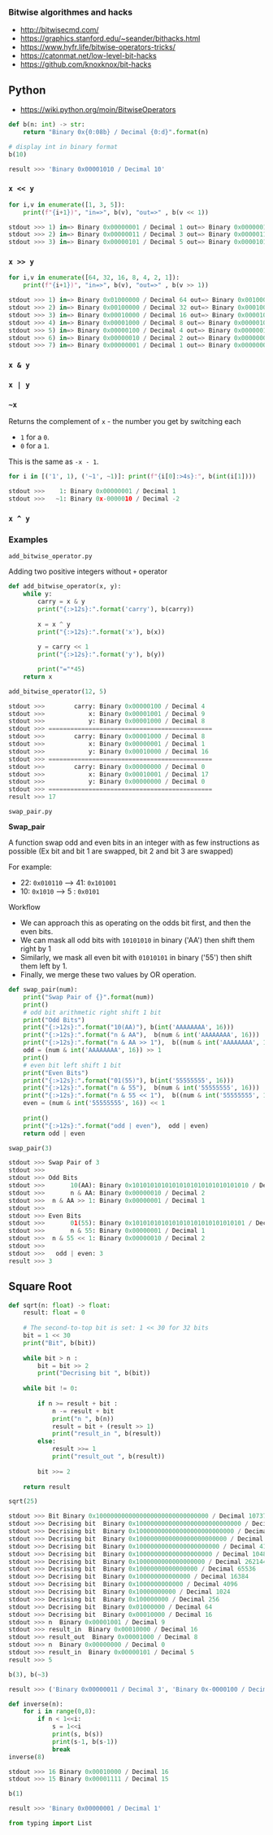 ### Bitwise algorithmes and hacks

* http://bitwisecmd.com/
* https://graphics.stanford.edu/~seander/bithacks.html
* https://www.hyfr.life/bitwise-operators-tricks/
* https://catonmat.net/low-level-bit-hacks
* https://github.com/knoxknox/bit-hacks

## Python

* https://wiki.python.org/moin/BitwiseOperators

```python
def b(n: int) -> str:
    return "Binary 0x{0:08b} / Decimal {0:d}".format(n)
```

```python
# display int in binary format
b(10)

result >>> 'Binary 0x00001010 / Decimal 10'
```

### `x << y`

```python
for i,v in enumerate([1, 3, 5]):
    print(f"{i+1})", "in=>", b(v), "out=>" , b(v << 1))

stdout >>> 1) in=> Binary 0x00000001 / Decimal 1 out=> Binary 0x00000010 / Decimal 2
stdout >>> 2) in=> Binary 0x00000011 / Decimal 3 out=> Binary 0x00000110 / Decimal 6
stdout >>> 3) in=> Binary 0x00000101 / Decimal 5 out=> Binary 0x00001010 / Decimal 10
```

### `x >> y`

```python
for i,v in enumerate([64, 32, 16, 8, 4, 2, 1]):
    print(f"{i+1})", "in=>", b(v), "out=>" , b(v >> 1))

stdout >>> 1) in=> Binary 0x01000000 / Decimal 64 out=> Binary 0x00100000 / Decimal 32
stdout >>> 2) in=> Binary 0x00100000 / Decimal 32 out=> Binary 0x00010000 / Decimal 16
stdout >>> 3) in=> Binary 0x00010000 / Decimal 16 out=> Binary 0x00001000 / Decimal 8
stdout >>> 4) in=> Binary 0x00001000 / Decimal 8 out=> Binary 0x00000100 / Decimal 4
stdout >>> 5) in=> Binary 0x00000100 / Decimal 4 out=> Binary 0x00000010 / Decimal 2
stdout >>> 6) in=> Binary 0x00000010 / Decimal 2 out=> Binary 0x00000001 / Decimal 1
stdout >>> 7) in=> Binary 0x00000001 / Decimal 1 out=> Binary 0x00000000 / Decimal 0
```

### `x & y`

### `x | y`

### `~x`

Returns the complement of `x` - the number you get by switching each 
* `1` for a `0`.
* `0` for a `1`.

This is the same as `-x - 1`.

```python
for i in [('1', 1), ('~1', ~1)]: print(f"{i[0]:>4s}:", b(int(i[1])))

stdout >>>    1: Binary 0x00000001 / Decimal 1
stdout >>>   ~1: Binary 0x-0000010 / Decimal -2
```

### `x ^ y`

### Examples

`add_bitwise_operator.py`

Adding two positive integers without `+` operator

```python
def add_bitwise_operator(x, y):
    while y:
        carry = x & y
        print("{:>12s}:".format('carry'), b(carry))
        
        x = x ^ y
        print("{:>12s}:".format('x'), b(x))
        
        y = carry << 1
        print("{:>12s}:".format('y'), b(y))

        print("="*45)
    return x

add_bitwise_operator(12, 5)

stdout >>>        carry: Binary 0x00000100 / Decimal 4
stdout >>>            x: Binary 0x00001001 / Decimal 9
stdout >>>            y: Binary 0x00001000 / Decimal 8
stdout >>> =============================================
stdout >>>        carry: Binary 0x00001000 / Decimal 8
stdout >>>            x: Binary 0x00000001 / Decimal 1
stdout >>>            y: Binary 0x00010000 / Decimal 16
stdout >>> =============================================
stdout >>>        carry: Binary 0x00000000 / Decimal 0
stdout >>>            x: Binary 0x00010001 / Decimal 17
stdout >>>            y: Binary 0x00000000 / Decimal 0
stdout >>> =============================================
result >>> 17
```

`swap_pair.py`

**Swap_pair**

A function swap odd and even bits in an integer with as few instructions as possible (Ex bit and bit 1 are swapped, bit 2 and bit 3 are swapped)

For example:
* 22: `0x010110`  --> 41: `0x101001`
* 10: `0x1010`    --> 5 : `0x0101`

Workflow 

* We can approach this as operating on the odds bit first, and then the even bits.
* We can mask all odd bits with `10101010` in binary ('AA') then shift them right by 1
* Similarly, we mask all even bit with `01010101` in binary ('55') then shift them left
by 1. 
* Finally, we merge these two values by OR operation.

```python
def swap_pair(num):
    print("Swap Pair of {}".format(num))
    print()
    # odd bit arithmetic right shift 1 bit
    print("Odd Bits")
    print("{:>12s}:".format("10(AA)"), b(int('AAAAAAAA', 16)))
    print("{:>12s}:".format("n & AA"),  b(num & int('AAAAAAAA', 16)))
    print("{:>12s}:".format("n & AA >> 1"),  b((num & int('AAAAAAAA', 16)) >> 1))
    odd = (num & int('AAAAAAAA', 16)) >> 1
    print()
    # even bit left shift 1 bit
    print("Even Bits")
    print("{:>12s}:".format("01(55)"), b(int('55555555', 16)))
    print("{:>12s}:".format("n & 55"),  b(num & int('55555555', 16)))
    print("{:>12s}:".format("n & 55 << 1"),  b((num & int('55555555', 16)) << 1))
    even = (num & int('55555555', 16)) << 1
    
    print()
    print("{:>12s}:".format("odd | even"),  odd | even)
    return odd | even

swap_pair(3)

stdout >>> Swap Pair of 3
stdout >>> 
stdout >>> Odd Bits
stdout >>>       10(AA): Binary 0x10101010101010101010101010101010 / Decimal 2863311530
stdout >>>       n & AA: Binary 0x00000010 / Decimal 2
stdout >>>  n & AA >> 1: Binary 0x00000001 / Decimal 1
stdout >>> 
stdout >>> Even Bits
stdout >>>       01(55): Binary 0x1010101010101010101010101010101 / Decimal 1431655765
stdout >>>       n & 55: Binary 0x00000001 / Decimal 1
stdout >>>  n & 55 << 1: Binary 0x00000010 / Decimal 2
stdout >>> 
stdout >>>   odd | even: 3
result >>> 3
```

## Square Root

```python
def sqrt(n: float) -> float:
    result: float = 0
        
    # The second-to-top bit is set: 1 << 30 for 32 bits
    bit = 1 << 30
    print("Bit", b(bit))
    
    while bit > n :
        bit = bit >> 2
        print("Decrising bit ", b(bit))
    
    while bit != 0:
        
        if n >= result + bit :
            n -= result + bit
            print("n ", b(n))
            result = bit + (result >> 1)
            print("result_in ", b(result))
        else:
            result >>= 1
            print("result_out ", b(result))
            
        bit >>= 2
    
    return result

sqrt(25)

stdout >>> Bit Binary 0x1000000000000000000000000000000 / Decimal 1073741824
stdout >>> Decrising bit  Binary 0x10000000000000000000000000000 / Decimal 268435456
stdout >>> Decrising bit  Binary 0x100000000000000000000000000 / Decimal 67108864
stdout >>> Decrising bit  Binary 0x1000000000000000000000000 / Decimal 16777216
stdout >>> Decrising bit  Binary 0x10000000000000000000000 / Decimal 4194304
stdout >>> Decrising bit  Binary 0x100000000000000000000 / Decimal 1048576
stdout >>> Decrising bit  Binary 0x1000000000000000000 / Decimal 262144
stdout >>> Decrising bit  Binary 0x10000000000000000 / Decimal 65536
stdout >>> Decrising bit  Binary 0x100000000000000 / Decimal 16384
stdout >>> Decrising bit  Binary 0x1000000000000 / Decimal 4096
stdout >>> Decrising bit  Binary 0x10000000000 / Decimal 1024
stdout >>> Decrising bit  Binary 0x100000000 / Decimal 256
stdout >>> Decrising bit  Binary 0x01000000 / Decimal 64
stdout >>> Decrising bit  Binary 0x00010000 / Decimal 16
stdout >>> n  Binary 0x00001001 / Decimal 9
stdout >>> result_in  Binary 0x00010000 / Decimal 16
stdout >>> result_out  Binary 0x00001000 / Decimal 8
stdout >>> n  Binary 0x00000000 / Decimal 0
stdout >>> result_in  Binary 0x00000101 / Decimal 5
result >>> 5
```

```python
b(3), b(~3)

result >>> ('Binary 0x00000011 / Decimal 3', 'Binary 0x-0000100 / Decimal -4')
```

```python
def inverse(n):
    for i in range(0,8):
        if n < 1<<i: 
            s = 1<<i
            print(s, b(s))
            print(s-1, b(s-1))
            break
inverse(8)

stdout >>> 16 Binary 0x00010000 / Decimal 16
stdout >>> 15 Binary 0x00001111 / Decimal 15
```

```python
b(1)

result >>> 'Binary 0x00000001 / Decimal 1'
```

```python
from typing import List
```